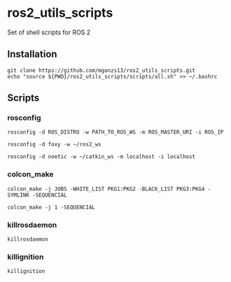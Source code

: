 # ros2_utils_scripts

Set of shell scripts for ROS 2

## Installation

```shell
git clone https://github.com/mgonzs13/ros2_utils_scripts.git
echo "source ${PWD}/ros2_utils_scripts/scripts/all.sh" >> ~/.bashrc
```

## Scripts

### rosconfig

```shell
rosconfig -d ROS_DISTRO -w PATH_TO_ROS_WS -m ROS_MASTER_URI -i ROS_IP
```

```shell
rosconfig -d foxy -w ~/ros2_ws
```

```shell
rosconfig -d noetic -w ~/catkin_ws -m localhost -i localhost
```

### colcon_make

```shell
colcon_make -j JOBS -WHITE_LIST PKG1:PKG2 -BLACK_LIST PKG3:PKG4 -SYMLINK -SEQUENCIAL
```

```shell
colcon_make -j 1 -SEQUENCIAL
```

### killrosdaemon

```shell
killrosdaemon
```

### killignition

```shell
killignition
```
